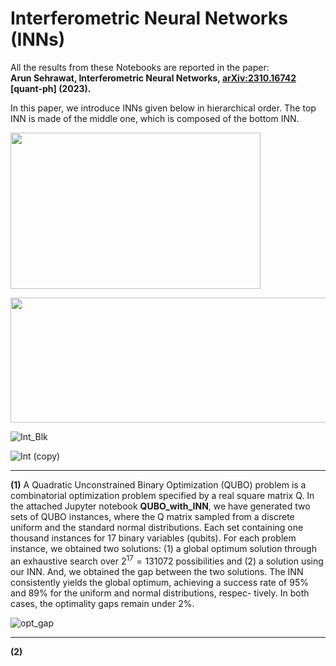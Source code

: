 # Interferometric Neural Networks (INNs)

All the results from these Notebooks are reported in the paper: <br>
__Arun Sehrawat, Interferometric Neural Networks, [arXiv:2310.16742](https://arxiv.org/abs/2310.16742) [quant-ph] (2023).__

In this paper, we introduce INNs given below in hierarchical order. The top INN is made of the middle one, which is composed of the bottom INN.

<img src="https://github.com/ArunSehrawat/Interferometric-Neural-Networks/assets/99533657/37f68450-fa8b-4896-9d4a-d3b71e24b347" width="400" height="250">

${}$

<img src="https://github.com/ArunSehrawat/Interferometric-Neural-Networks/assets/99533657/19d2f69b-8ea9-4cb1-aa5e-c7b7f333ed89" width="700" height="200">

![Int_Blk](https://github.com/ArunSehrawat/Interferometric-Neural-Networks/assets/99533657/19d2f69b-8ea9-4cb1-aa5e-c7b7f333ed89)

${}$

![Int (copy)](https://github.com/ArunSehrawat/Interferometric-Neural-Networks/assets/99533657/7eb82607-150b-48be-a5b7-50f4d9155b14)


-----

**(1)** A Quadratic Unconstrained Binary Optimization (QUBO) problem is a combinatorial optimization problem specified by a real square matrix Q. 
In the attached Jupyter notebook __QUBO_with_INN__, we have generated two sets of QUBO instances, where the Q matrix sampled from a discrete uniform and the standard normal distributions.
Each set containing one thousand instances for 17  binary variables (qubits). 
For each problem instance, we obtained two solutions: (1) a global optimum solution through an exhaustive search over $2^{17}=131072$ possibilities and (2) a solution using our INN.
And, we obtained the gap between the two solutions. The INN consistently yields the global optimum, achieving a success rate of 95% and 89% for the uniform and normal distributions, respec-
tively. In both cases, the optimality gaps remain under 2%.

![opt_gap](https://github.com/ArunSehrawat/Interferometric-Neural-Networks/assets/99533657/3d1240e7-0281-4639-adbf-5cfca0a8f6f9)

-----


**(2)** 
